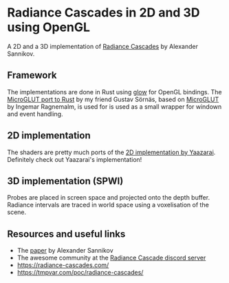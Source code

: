 # Radiance Cascades in 2D and 3D using OpenGL
A 2D and a 3D implementation of [Radiance Cascades](https://github.com/Raikiri/RadianceCascadesPaper) by Alexander Sannikov. 

## Framework
The implementations are done in Rust using [glow](https://github.com/grovesNL/glow) for OpenGL bindings. The [MicroGLUT port to Rust](https://gitlab.liu.se/gusso230/microglut) by my friend Gustav Sörnäs, based on [MicroGLUT](https://computer-graphics.se/packages/microglut.html) by Ingemar Ragnemalm, is used for is used as a small wrapper for windown and event handling. 

## 2D implementation
The shaders are pretty much ports of the [2D implementation by Yaazarai](https://github.com/Yaazarai/RadianceCascades). Definitely check out Yaazarai's implementation!

## 3D implementation (SPWI)
Probes are placed in screen space and projected onto the depth buffer. Radiance intervals are traced in world space using a voxelisation of the scene.

## Resources and useful links
- The [paper](https://github.com/Raikiri/RadianceCascadesPaper) by Alexander Sannikov
- The awesome community at the [Radiance Cascade discord server](https://discord.gg/USwhaBXuSF)
- https://radiance-cascades.com/
- https://tmpvar.com/poc/radiance-cascades/
